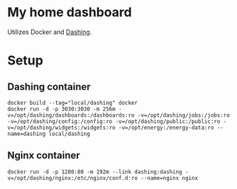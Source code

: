 # My home dashboard

Utilizes Docker and [Dashing](http://shopify.github.com/dashing).

# Setup

## Dashing container

```
docker build --tag="local/dashing" docker
docker run -d -p 3030:3030 -m 256m -v=/opt/dashing/dashboards:/dashboards:ro -v=/opt/dashing/jobs:/jobs:ro -v=/opt/dashing/config:/config:ro -v=/opt/dashing/public:/public:ro -v=/opt/dashing/widgets:/widgets:ro -v=/opt/energy:/energy-data:ro --name=dashing local/dashing
```

## Nginx container

```
docker run -d -p 1280:80 -m 192m --link dashing:dashing -v=/opt/dashing/nginx:/etc/nginx/conf.d:ro --name=nginx nginx
```
